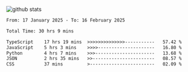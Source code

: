 
![github stats](https://github-readme-stats.vercel.app/api?username=realmahd1&show_icons=true&theme=codeSTACKr&hide_rank=true&count_private=true)

<!--START_SECTION:waka-->

```txt
From: 17 January 2025 - To: 16 February 2025

Total Time: 30 hrs 9 mins

TypeScript    17 hrs 19 mins  >>>>>>>>>>>>>>-----------   57.42 %
JavaScript    5 hrs 3 mins    >>>>---------------------   16.80 %
Python        4 hrs 7 mins    >>>----------------------   13.68 %
JSON          2 hrs 35 mins   >>-----------------------   08.57 %
CSS           37 mins         >------------------------   02.09 %
```

<!--END_SECTION:waka-->
